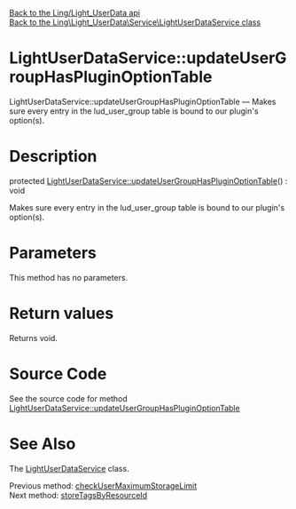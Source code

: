 [Back to the Ling/Light_UserData api](https://github.com/lingtalfi/Light_UserData/blob/master/doc/api/Ling/Light_UserData.md)<br>
[Back to the Ling\Light_UserData\Service\LightUserDataService class](https://github.com/lingtalfi/Light_UserData/blob/master/doc/api/Ling/Light_UserData/Service/LightUserDataService.md)


LightUserDataService::updateUserGroupHasPluginOptionTable
================



LightUserDataService::updateUserGroupHasPluginOptionTable — Makes sure every entry in the lud_user_group table is bound to our plugin's option(s).




Description
================


protected [LightUserDataService::updateUserGroupHasPluginOptionTable](https://github.com/lingtalfi/Light_UserData/blob/master/doc/api/Ling/Light_UserData/Service/LightUserDataService/updateUserGroupHasPluginOptionTable.md)() : void




Makes sure every entry in the lud_user_group table is bound to our plugin's option(s).




Parameters
================

This method has no parameters.


Return values
================

Returns void.








Source Code
===========
See the source code for method [LightUserDataService::updateUserGroupHasPluginOptionTable](https://github.com/lingtalfi/Light_UserData/blob/master/Service/LightUserDataService.php#L1200-L1219)


See Also
================

The [LightUserDataService](https://github.com/lingtalfi/Light_UserData/blob/master/doc/api/Ling/Light_UserData/Service/LightUserDataService.md) class.

Previous method: [checkUserMaximumStorageLimit](https://github.com/lingtalfi/Light_UserData/blob/master/doc/api/Ling/Light_UserData/Service/LightUserDataService/checkUserMaximumStorageLimit.md)<br>Next method: [storeTagsByResourceId](https://github.com/lingtalfi/Light_UserData/blob/master/doc/api/Ling/Light_UserData/Service/LightUserDataService/storeTagsByResourceId.md)<br>

